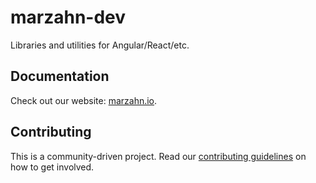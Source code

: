 # marzahn-dev

Libraries and utilities for Angular/React/etc.

## Documentation

Check out our website: [marzahn.io](https://marzahn.io).

## Contributing

This is a community-driven project. Read our [contributing guidelines](./CONTRIBUTING.md) on how to get involved.
